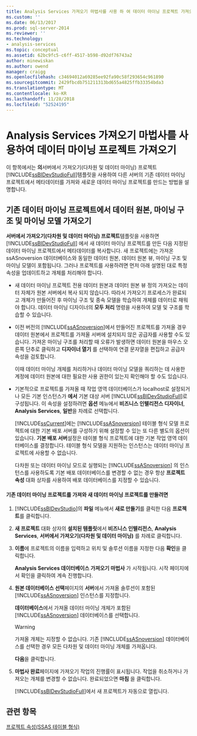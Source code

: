 ```yaml
---
title: Analysis Services 가져오기 마법사를 사용 하 여 데이터 마이닝 프로젝트 가져오기 | Microsoft Docs
ms.custom: ''
ms.date: 06/13/2017
ms.prod: sql-server-2014
ms.reviewer: ''
ms.technology:
- analysis-services
ms.topic: conceptual
ms.assetid: 62bc9fc5-c6ff-4517-b598-d92df76743a2
author: minewiskan
ms.author: owend
manager: craigg
ms.openlocfilehash: c34694012a69285ee92fa90c58f293654c961890
ms.sourcegitcommit: 2429fbcdb751211313bd655a4825ffb33354bda3
ms.translationtype: MT
ms.contentlocale: ko-KR
ms.lasthandoff: 11/28/2018
ms.locfileid: "52524195"
---
```

# <a name="import-a-data-mining-project-using-the-analysis-services-import-wizard"></a>Analysis Services 가져오기 마법사를 사용하여 데이터 마이닝 프로젝트 가져오기
  이 항목에서는 **의**서버에서 가져오기(다차원 및 데이터 마이닝) 프로젝트 [!INCLUDE[ssBIDevStudioFull](../../includes/ssbidevstudiofull-md.md)]템플릿을 사용하여 다른 서버의 기존 데이터 마이닝 프로젝트에서 메타데이터를 가져와 새로운 데이터 마이닝 프로젝트를 만드는 방법을 설명합니다.  
  
## <a name="import-data-sources-mining-structures-and-mining-models-from-an-existing-data-mining-project"></a>기존 데이터 마이닝 프로젝트에서 데이터 원본, 마이닝 구조 및 마이닝 모델 가져오기  
 **서버에서 가져오기(다차원 및 데이터 마이닝) 프로젝트**템플릿을 사용하면 [!INCLUDE[ssBIDevStudioFull](../../includes/ssbidevstudiofull-md.md)] 에서 새 데이터 마이닝 프로젝트를 만든 다음 지정된 데이터 마이닝 프로젝트에서 메타데이터를 복사합니다. 새 프로젝트에는 가져온 ssASnoversion 데이터베이스와 동일한 데이터 원본, 데이터 원본 뷰, 마이닝 구조 및 마이닝 모델이 포함됩니다. 그러나 프로젝트를 사용하려면 먼저 아래 설명된 대로 특정 속성을 업데이트하고 개체를 처리해야 합니다.  
  
-   새 데이터 마이닝 프로젝트 전용 데이터 원본과 데이터 원본 뷰 정의 가져오는 데이터 자체가 원본 서버에서 복사 되지 않습니다. 따라서 가져오기 프로세스가 완료되고 개체가 만들어진 후 마이닝 구조 및 종속 모델을 학습하여 개체를 데이터로 채워야 합니다. 데이터 마이닝 디자이너의 **모두 처리** 명령을 사용하여 모델 및 구조를 학습할 수 있습니다.  
  
-   이전 버전의 [!INCLUDE[ssASnoversion](../../includes/ssasnoversion-md.md)]에서 만들어진 프로젝트를 가져올 경우 데이터 원본에서 프로젝트를 가져올 서버에 설치되지 않은 공급자를 사용할 수도 있습니다. 가져온 마이닝 구조를 처리할 때 오류가 발생하면 데이터 원본을 마우스 오른쪽 단추로 클릭하고 **디자이너 열기** 를 선택하여 연결 문자열을 편집하고 공급자 속성을 검토합니다.  
  
     이때 데이터 마이닝 개체를 처리하거나 데이터 마이닝 모델을 쿼리하는 데 사용한 계정에 데이터 원본에 대한 필요한 사용 권한이 있는지 확인해야 할 수도 있습니다.  
  
-   기본적으로 프로젝트를 가져올 때 작업 영역 데이터베이스가 localhost로 설정되거나 모든 기본 인스턴스가 **에서** 기본 대상 서버 [!INCLUDE[ssBIDevStudioFull](../../includes/ssbidevstudiofull-md.md)]로 구성됩니다. 이 속성을 설정하려면 **옵션** 메뉴에서 **비즈니스 인텔리전스 디자이너**, **Analysis Services**, **일반**을 차례로 선택합니다.  
  
     [!INCLUDE[ssCurrent](../../includes/sscurrent-md.md)]에는 [!INCLUDE[ssASnoversion](../../includes/ssasnoversion-md.md)] 테이블 형식 모델 프로젝트에 대한 기본 배포 서버를 구성하기 위해 설정할 수 있는 또 다른 별도의 옵션이 있습니다. **기본 배포 서버**설정은 테이블 형식 프로젝트에 대한 기본 작업 영역 데이터베이스를 결정합니다. 테이블 형식 모델을 지원하는 인스턴스는 데이터 마이닝 프로젝트에 사용할 수 없습니다.  
  
     다차원 또는 데이터 마이닝 모드로 실행되는 [!INCLUDE[ssASnoversion](../../includes/ssasnoversion-md.md)] 의 인스턴스를 사용하도록 기본 배포 데이터베이스를 변경할 수 없는 경우 항상 **프로젝트 속성** 대화 상자를 사용하여 배포 데이터베이스를 지정할 수 있습니다.  
  
#### <a name="to-create-a-new-data-mining-project-by-importing-an-existing-data-mining-project"></a>기존 데이터 마이닝 프로젝트를 가져와 새 데이터 마이닝 프로젝트를 만들려면  
  
1.  [!INCLUDE[ssBIDevStudio](../../includes/ssbidevstudio-md.md)]의 **파일** 메뉴에서 **새로 만들기**를 클릭한 다음 **프로젝트**를 클릭합니다.  
  
2.  **새 프로젝트** 대화 상자의 **설치된 템플릿**에서 **비즈니스 인텔리전스**, **Analysis Services**, **서버에서 가져오기(다차원 및 데이터 마이닝)** 를 차례로 클릭합니다.  
  
3.  **이름**에 프로젝트의 이름을 입력하고 위치 및 솔루션 이름을 지정한 다음 **확인**을 클릭합니다.  
  
     **Analysis Services 데이터베이스 가져오기 마법사** 가 시작됩니다. 시작 페이지에서 확인을 클릭하여 계속 진행합니다.  
  
4.  **원본 데이터베이스 선택**페이지의 **서버**에서 가져올 솔루션이 포함된 [!INCLUDE[ssASnoversion](../../includes/ssasnoversion-md.md)] 인스턴스를 지정합니다.  
  
     **데이터베이스**에서 가져올 데이터 마이닝 개체가 포함된 [!INCLUDE[ssASnoversion](../../includes/ssasnoversion-md.md)] 데이터베이스를 선택합니다.  
  
    > [!WARNING]  
    >  가져올 개체는 지정할 수 없습니다. 기존 [!INCLUDE[ssASnoversion](../../includes/ssasnoversion-md.md)] 데이터베이스를 선택한 경우 모든 다차원 및 데이터 마이닝 개체를 가져옵니다.  
  
     **다음**을 클릭합니다.  
  
5.  **마법사 완료**페이지에 가져오기 작업의 진행률이 표시됩니다. 작업을 취소하거나 가져오는 개체를 변경할 수 없습니다. 완료되었으면 **마침** 을 클릭합니다.  
  
     [!INCLUDE[ssBIDevStudioFull](../../includes/ssbidevstudiofull-md.md)]에서 새 프로젝트가 자동으로 열립니다.  
  
## <a name="see-also"></a>관련 항목  
 [프로젝트 속성&#40;SSAS 테이블 형식&#41;](../tabular-models/properties-ssas-tabular.md)  
  
  
